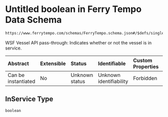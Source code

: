 # Untitled boolean in Ferry Tempo Data Schema

```txt
https://www.ferrytempo.com/schemas/FerryTempo.schema.json#/$defs/singleBoatData/properties/InService
```

WSF Vessel API pass-through: Indicates whether or not the vessel is in service.

| Abstract            | Extensible | Status         | Identifiable            | Custom Properties | Additional Properties | Access Restrictions | Defined In                                                                           |
| :------------------ | :--------- | :------------- | :---------------------- | :---------------- | :-------------------- | :------------------ | :----------------------------------------------------------------------------------- |
| Can be instantiated | No         | Unknown status | Unknown identifiability | Forbidden         | Allowed               | none                | [FerryTempo.schema.json\*](../schemas/FerryTempo.schema.json "open original schema") |

## InService Type

`boolean`
